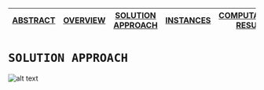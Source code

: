 [ABSTRACT](/README.md) | [OVERVIEW](/Overview/README.md)  | [SOLUTION APPROACH](/SolutionApproach/README.md)  | [INSTANCES](/Instances/README.md)  | [COMPUTATIONAL RESULTS](/ComputationalResults/README.md)
------------- | ------------- | ------------- | ------------- | -------------

`SOLUTION APPROACH`
====================
![alt text](https://github.com/ORProjects/Trial/blob/master/SolutionApproach/Images/OverallAlgorithm.PNG)
